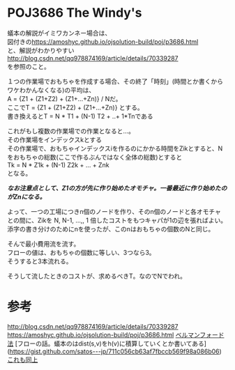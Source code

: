 # POJ3686 The Windy's
蟻本の解説がイミワカンネー場合は、  
図付きの<https://amoshyc.github.io/ojsolution-build/poj/p3686.html>  
と、解説がわかりやすい  
<http://blog.csdn.net/qq978874169/article/details/70339287>  
を参照のこと。  

１つの作業場でおもちゃを作成する場合、その終了「時刻」(時間とか書くからワケわかんなくなる)の平均は、  
A = {Z1 + (Z1+Z2) + (Z1+…+Zn)} / Nだ。  
ここでT = {Z1 + (Z1+Z2) + (Z1+…+Zn)} とする。  
書き換えるとT = N * T1 + (N-1) T2 + ..+ 1*Tnである  

これがもし複数の作業場での作業となると…。  
その作業場をインデックスkとする  
その作業場で、おもちゃインデックスiを作るのにかかる時間をZikとすると、Nをおもちゃの総数(ここで作るぶんではなく全体の総数)とすると  
Tk = N * Z1k + (N-1) Z2k + … + Znk  
となる。  
  
***なお注意点として、Z1の方が先に作り始めたオモチャ。一番最近に作り始めたのがZnになる。***  

よって、一つの工場につきn個のノードを作り、そのn個のノードと各オモチャとの間に、Zikを N, N-1, …,, 1 倍したコストをもつキャパが1の辺を張ればよい。  
添字の書き分けのためにnを使ったが、このnはおもちゃの個数のNと同じ。  

そんで最小費用流を流す。  
フローの値は、おもちゃの個数に等しい、3つなら3。  
そうすると3本流れる。  

そうして流したときのコストが、求めるべきT。なのでNでわれ。  


#  参考
<http://blog.csdn.net/qq978874169/article/details/70339287>
<https://amoshyc.github.io/ojsolution-build/poj/p3686.html>
[ベルマンフォード法](https://qiita.com/intatonix/items/8a50556697206ee89bcd)
[フローの話。蟻本のはdist(s,v)をh(v)に積算していくとか書いてある] (https://gist.github.com/satos---jp/711c056cb63af7fbccb569f98a086b06)
[これも同上](https://www.slideshare.net/Drafaer/kmc-advanced-3)
